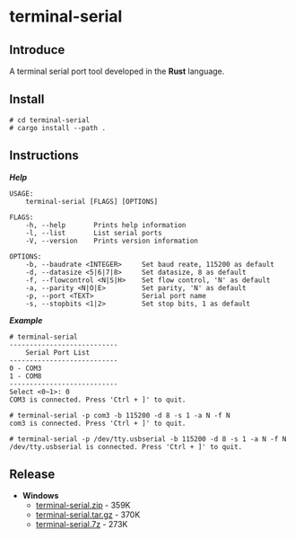 # terminal-serial

## Introduce
A terminal serial port tool developed in the **Rust** language.

## Install

```shell
# cd terminal-serial
# cargo install --path .
```

## Instructions
***Help***
```shell
USAGE:
    terminal-serial [FLAGS] [OPTIONS]

FLAGS:
    -h, --help       Prints help information
    -l, --list       List serial ports
    -V, --version    Prints version information

OPTIONS:
    -b, --baudrate <INTEGER>     Set baud reate, 115200 as default
    -d, --datasize <5|6|7|8>     Set datasize, 8 as default
    -f, --flowcontrol <N|S|H>    Set flow control, 'N' as default
    -a, --parity <N|O|E>         Set parity, 'N' as default
    -p, --port <TEXT>            Serial port name
    -s, --stopbits <1|2>         Set stop bits, 1 as default
```
***Example***
```shell
# terminal-serial
---------------------------
    Serial Port List
---------------------------
0 - COM3
1 - COM8
---------------------------
Select <0~1>: 0
COM3 is connected. Press 'Ctrl + ]' to quit.

# terminal-serial -p com3 -b 115200 -d 8 -s 1 -a N -f N
com3 is connected. Press 'Ctrl + ]' to quit.

# terminal-serial -p /dev/tty.usbserial -b 115200 -d 8 -s 1 -a N -f N
/dev/tty.usbserial is connected. Press 'Ctrl + ]' to quit.
```

## Release
- **Windows**
    - [terminal-serial.zip](https://gitee.com/wuyan19/application/blob/master/terminal-serial/windows/terminal-serial.zip) - 359K
    - [terminal-serial.tar.gz](https://gitee.com/wuyan19/application/blob/master/terminal-serial/windows/terminal-serial.tar.gz) - 370K
    - [terminal-serial.7z](https://gitee.com/wuyan19/application/blob/master/terminal-serial/windows/terminal-serial.7z) - 273K